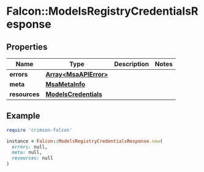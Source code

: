 # Falcon::ModelsRegistryCredentialsResponse

## Properties

| Name | Type | Description | Notes |
| ---- | ---- | ----------- | ----- |
| **errors** | [**Array&lt;MsaAPIError&gt;**](MsaAPIError.md) |  |  |
| **meta** | [**MsaMetaInfo**](MsaMetaInfo.md) |  |  |
| **resources** | [**ModelsCredentials**](ModelsCredentials.md) |  |  |

## Example

```ruby
require 'crimson-falcon'

instance = Falcon::ModelsRegistryCredentialsResponse.new(
  errors: null,
  meta: null,
  resources: null
)
```

